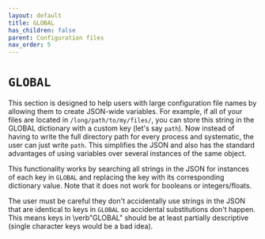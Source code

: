 ```yaml
---
layout: default
title: GLOBAL
has_children: false
parent: Configuration files
nav_order: 5
---
```


# `GLOBAL`
This section is designed to help users with large configuration file
names by allowing them to create JSON-wide variables. For example,
if all of your files are located in `/long/path/to/my/files/`, you 
can store this string in the GLOBAL dictionary with a custom key 
(let's say `path`). Now instead of having to write the full directory
path for every process and systematic, the user can just write `path`.
This simplifies the JSON and also has the standard advantages of using
variables over several instances of the same object.

This functionality works by searching all strings in the JSON for instances
of each key in `GLOBAL` and replacing the key with its corresponding dictionary value.
Note that it does not work for booleans or integers/floats.

The user must be careful they don't accidentally use strings in the JSON
that are identical to keys in `GLOBAL` so accidental substitutions don't happen.
This means keys in \verb"GLOBAL" should be at least partially descriptive 
(single character keys would be a bad idea). 